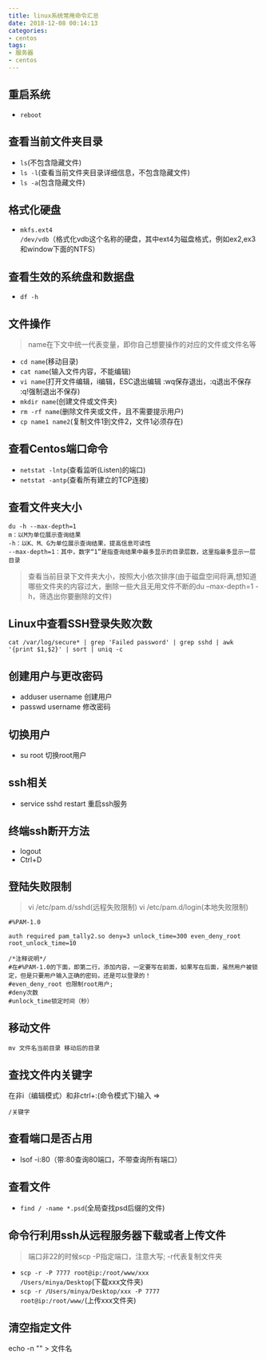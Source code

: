 ```yaml
---
title: linux系统常用命令汇总
date: 2018-12-08 00:14:13
categories:
- centos
tags: 
- 服务器
- centos
---
```


## 重启系统
* <code>reboot</code>

## 查看当前文件夹目录
* <code>ls</code>(不包含隐藏文件)
* <code>ls -l</code>(查看当前文件夹目录详细信息，不包含隐藏文件)
* <code>ls -a</code>(包含隐藏文件)

## 格式化硬盘
* <code>mkfs.ext4 /dev/vdb</code>（格式化vdb这个名称的硬盘，其中ext4为磁盘格式，例如ex2,ex3和window下面的NTFS）

## 查看生效的系统盘和数据盘
* <code>df -h</code>

## 文件操作
> name在下文中统一代表变量，即你自己想要操作的对应的文件或文件名等
* <code>cd name</code>(移动目录)
* <code>cat name</code>(输入文件内容，不能编辑)
* <code>vi name</code>(打开文件编辑，i编辑，ESC退出编辑 :wq保存退出，:q退出不保存 :q!强制退出不保存)
* <code>mkdir name</code>(创建文件或文件夹)
* <code>rm -rf name</code>(删除文件夹或文件，且不需要提示用户)
* <code>cp name1 name2</code>(复制文件1到文件2，文件1必须存在)

## 查看Centos端口命令
* <code>netstat -lntp</code>(查看监听(Listen)的端口)
* <code>netstat -antp</code>(查看所有建立的TCP连接)

## 查看文件夹大小
```
du -h --max-depth=1
m：以M为单位展示查询结果
-h：以K、M、G为单位展示查询结果，提高信息可读性
--max-depth=1：其中，数字“1”是指查询结果中最多显示的目录层数，这里指最多显示一层目录
```
> 查看当前目录下文件夹大小，按照大小依次排序(由于磁盘空间将满,想知道哪些文件夹的内容过大，删除一些大且无用文件不断的du –max-depth=1 -h，筛选出你要删除的文件)

## Linux中查看SSH登录失败次数
```
cat /var/log/secure* | grep 'Failed password' | grep sshd | awk '{print $1,$2}' | sort | uniq -c
```

## 创建用户与更改密码
* adduser username 创建用户
* passwd username  修改密码

## 切换用户
* su root 切换root用户

## ssh相关
* service sshd restart 重启ssh服务

## 终端ssh断开方法
* logout
* Ctrl+D

## 登陆失败限制
> vi /etc/pam.d/sshd(远程失败限制) vi /etc/pam.d/login(本地失败限制)
```
#%PAM-1.0

auth required pam_tally2.so deny=3 unlock_time=300 even_deny_root root_unlock_time=10

/*注释说明*/
#在#%PAM-1.0的下面，即第二行，添加内容，一定要写在前面，如果写在后面，虽然用户被锁定，但是只要用户输入正确的密码，还是可以登录的！
#even_deny_root 也限制root用户;
#deny次数
#unlock_time锁定时间（秒）
```

## 移动文件
```
mv 文件名当前目录 移动后的目录
```

## 查找文件内关键字
在非i（编辑模式）和非ctrl+:(命令模式下)输入 =>
```
/关键字
```

## 查看端口是否占用
* lsof -i:80（带:80查询80端口，不带查询所有端口）

## 查看文件
* <code>find / -name \*.psd</code>(全局查找psd后缀的文件)

## 命令行利用ssh从远程服务器下载或者上传文件
> 端口非22的时候scp -P指定端口，注意大写; -r代表复制文件夹
* <code>scp -r -P 7777 root@ip:/root/www/xxx /Users/minya/Desktop</code>(下载xxx文件夹)
* <code>scp -r /Users/minya/Desktop/xxx -P 7777 root@ip:/root/www/</code>(上传xxx文件夹)

## 清空指定文件
echo -n "" > 文件名